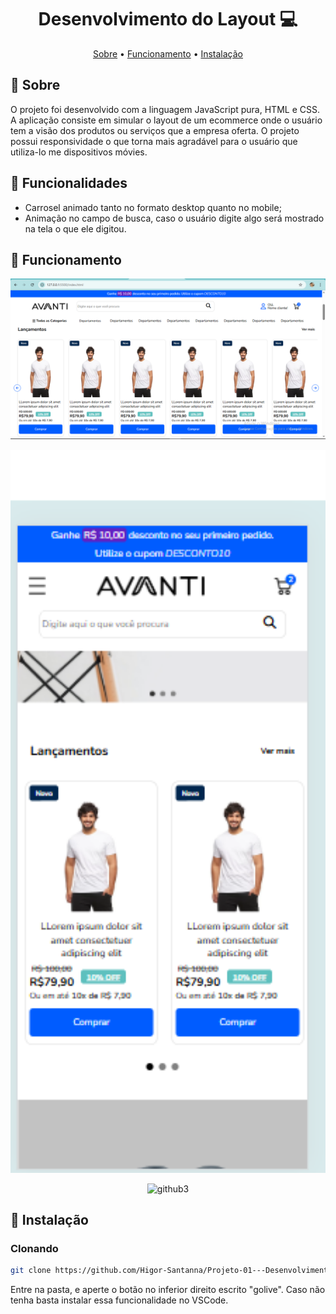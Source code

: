 [JAVASCRIPT__BADGE]: https://img.shields.io/badge/Javascript-000?style=for-the-badge&logo=javascript
[NODE__BADGE]: https://cdn4.iconfinder.com/data/icons/logos-3/454/nodejs-new-pantone-white-512.png
[PROJECT__BADGE]: https://img.shields.io/badge/📱Visit_this_project-000?style=for-the-badge&logo=project
[PROJECT__URL]: https://github.com/Fernanda-Kipper/Readme-Templates

<h1 align="center" style="font-weight: bold;"> Desenvolvimento do Layout  💻</h1>

<p align="center">
 <a href="#about">Sobre</a> • 
 <a href="#images">Funcionamento</a> • 
  <a href="#install">Instalação</a>
</p>

<h2 id="started">📌 Sobre</h2>

O projeto foi desenvolvido com a linguagem JavaScript pura, HTML e CSS. A aplicação consiste em simular o layout de um ecommerce onde o usuário tem a visão dos produtos ou serviços que a empresa oferta. O projeto possui responsividade o que torna mais agradável para o usuário que utiliza-lo me dispositivos móvies.

<h2 id="started">📌 Funcionalidades</h2>

- Carrosel animado tanto no formato desktop quanto no mobile;
- Animação no campo de busca, caso o usuário digite algo será mostrado na tela o que ele digitou.

<h2 id="images">📍 Funcionamento</h2>

<p align="center">
    <img src="./images/avanti-1.png" alt="avanti1" width="600px">
</p>

<p align="center">
    <img src="./images/avanti-2.png" alt="avanti2" width="600px">
</p>

<p align="center">
    <img src="./assets/github-3.png" alt="github3" width="600px">
</p>

<h2 id="started">🚀 Instalação</h2>

<h3>Clonando</h3>

```bash
git clone https://github.com/Higor-Santanna/Projeto-01---Desenvolvimento-do-Layout-.git
```

Entre na pasta, e aperte o botão no inferior direito escrito "golive". Caso não tenha basta instalar essa funcionalidade no VSCode.